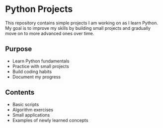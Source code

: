 # Python Projects

This repository contains simple projects I am working on as I learn Python. My goal is to improve my skills by building small projects and gradually move on to more advanced ones over time.

## Purpose

- Learn Python fundamentals
- Practice with small projects
- Build coding habits
- Document my progress

## Contents

- Basic scripts
- Algorithm exercises
- Small applications
- Examples of newly learned concepts
